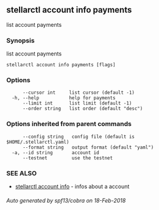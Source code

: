 ## stellarctl account info payments

list account payments

### Synopsis


list account payments

```
stellarctl account info payments [flags]
```

### Options

```
      --cursor int     list cursor (default -1)
  -h, --help           help for payments
      --limit int      list limit (default -1)
      --order string   list order (default "desc")
```

### Options inherited from parent commands

```
      --config string   config file (default is $HOME/.stellarctl.yaml)
      --format string   output format (default "yaml")
  -a, --id string       account id
      --testnet         use the testnet
```

### SEE ALSO
* [stellarctl account info](stellarctl_account_info.md)	 - infos about a account

###### Auto generated by spf13/cobra on 18-Feb-2018
